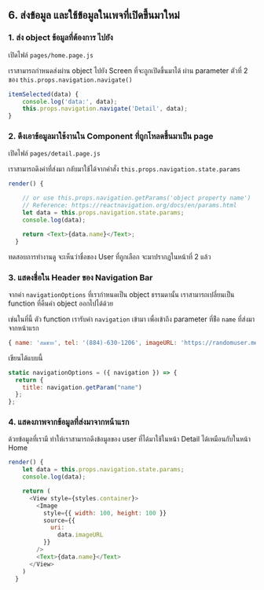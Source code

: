 
## 6. ส่งข้อมูล และใช้ข้อมูลในเพจที่เปิดขึ้นมาใหม่ 


### 1. ส่ง object ข้อมูลที่ต้องการ ไปยัง

เปิดไฟล์ `pages/home.page.js`

เราสามารถกำหนดส่งผ่าน object ไปยัง Screen ที่จะถูกเปิดขึ้นมาได้ ผ่าน parameter ตัวที่ 2 ของ `this.props.navigation.navigate()` 

```js
itemSelected(data) {
    console.log('data:', data);
    this.props.navigation.navigate('Detail', data);
}
```

### 2. ดึงเอาข้อมูลมาใช้งานใน Component ที่ถูกโหลดขึ้นมาเป็น page

เปิดไฟล์ `pages/detail.page.js`

เราสามารถดึงค่าที่ส่งมา กลับมาใช้ได้จากคำสั่ง `this.props.navigation.state.params`

```js
render() {

    // or use this.props.navigation.getParams('object property name')
    // Reference: https://reactnavigation.org/docs/en/params.html
    let data = this.props.navigation.state.params;
    console.log(data);

    return <Text>{data.name}</Text>;
  }
```

ทดสอบการทำงานดู จะเห็นว่าชื่อของ User ที่ถูกเลือก จะมาปรากฎในหน้าที่ 2 แล้ว 

### 3. แสดงชื่อใน Header ของ Navigation Bar


จากค่า `navigationOptions` ที่เรากำหนดเป็น object ธรรมดานั้น เราสามารถเปลี่ยนเป็น function ที่คืนค่า object ออกไปได้ด้วย

เช่นในที่นี้ ตัว function  เรารับค่า `navigation` เข้ามา เพื่อเข้าถึง parameter ที่ช่ือ `name` ที่ส่งมาจากหน้าแรก

```js
{ name: 'สมชาย', tel: '(884)-630-1206', imageURL: 'https://randomuser.me/api/portraits/men/73.jpg' }
```

เขียนได้แบบนี้

```js
static navigationOptions = ({ navigation }) => {
  return {
    title: navigation.getParam("name")
  };
};
```

### 4. แสดงภาพจากข้อมูลที่ส่งมาจากหน้าแรก

ด้วยข้อมูลที่เรามี ทำให้เราสามารถดึงข้อมูลของ user ที่ได้มาใช้ในหน้า Detail ได้เหมือนกับในหน้า Home


```js
render() {
    let data = this.props.navigation.state.params;
    console.log(data);

    return (
      <View style={styles.container}>
        <Image
          style={{ width: 100, height: 100 }}
          source={{
            uri:
              data.imageURL
          }}
        />
        <Text>{data.name}</Text>
      </View>
    )
  }
```


